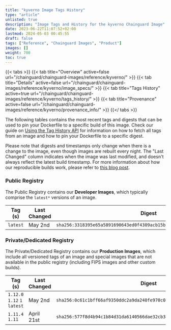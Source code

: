 ```yaml
---
title: "kyverno Image Tags History"
type: "article"
unlisted: true
description: "Image Tags and History for the kyverno Chainguard Image"
date: 2023-06-22T11:07:52+02:00
lastmod: 2024-05-03 00:45:55
draft: false
tags: ["Reference", "Chainguard Images", "Product"]
images: []
weight: 700
toc: true
---
```


{{< tabs >}}
{{< tab title="Overview" active=false url="/chainguard/chainguard-images/reference/kyverno/" >}}
{{< tab title="Details" active=false url="/chainguard/chainguard-images/reference/kyverno/image_specs/" >}}
{{< tab title="Tags History" active=true url="/chainguard/chainguard-images/reference/kyverno/tags_history/" >}}
{{< tab title="Provenance" active=false url="/chainguard/chainguard-images/reference/kyverno/provenance_info/" >}}
{{</ tabs >}}

The following tables contains the most recent tags and digests that can be used to pin your Dockerfile to a specific build of this image. Check our guide on [Using the Tag History API](/chainguard/chainguard-images/using-the-tag-history-api/) for information on how to fetch all tags from an image and how to pin your Dockerfile to a specific digest.

Please note that digests and timestamps only change when there is a change to the image, even though images are rebuilt every night. The "Last Changed" column indicates when the image was last modified, and doesn't always reflect the latest build timestamp. For more information about how our reproducible builds work, please refer to [this blog post](https://www.chainguard.dev/unchained/reproducing-chainguards-reproducible-image-builds).

### Public Registry
The Public Registry contains our **Developer Images**, which typically comprise the `latest*` versions of an image.

| Tag (s)   | Last Changed | Digest                                                                    |
|-----------|--------------|---------------------------------------------------------------------------|
|  `latest` | May 2nd      | `sha256:3318395e65a5891690643ed0f4309acb15b33919a9ca7d9083bd41e7153a323b` |


### Private/Dedicated Registry
The Private/Dedicated Registry contains our **Production Images**, which include all versioned tags of an image and special images that are not available in the public registry (including FIPS images and other custom builds).

| Tag (s)                       | Last Changed | Digest                                                                    |
|-------------------------------|--------------|---------------------------------------------------------------------------|
|  `1.12.0` `1.12` `1` `latest` | May 2nd      | `sha256:0c61c1bff66af9350ddc2a9da240fe970c04136cfa995a7638f4e0d54a72bf8c` |
|  `1.11.4` `1.11`              | April 21st   | `sha256:577f8d4b94c1b84d31da6140566dae32cb30518a6dcd179bfc6fef064d451ea3` |

